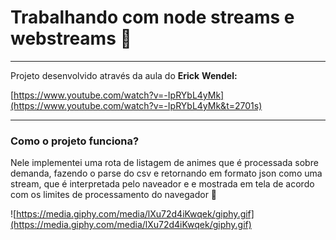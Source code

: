# Trabalhando com node streams e webstreams 🤘

---

Projeto desenvolvido através da aula do **Erick** **Wendel:**

[https://www.youtube.com/watch?v=-IpRYbL4yMk](https://www.youtube.com/watch?v=-IpRYbL4yMk&t=2701s)

---

### Como o projeto funciona?

Nele implementei uma rota de listagem de animes que é processada sobre demanda, fazendo o parse do csv e retornando em formato json como uma stream, que é interpretada pelo naveador e e mostrada em tela de acordo com os limites de processamento do navegador 🧐

![https://media.giphy.com/media/lXu72d4iKwqek/giphy.gif](https://media.giphy.com/media/lXu72d4iKwqek/giphy.gif)
